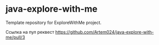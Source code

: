 # java-explore-with-me
Template repository for ExploreWithMe project.


Ссылка на пул реквест https://github.com/Artem024/java-explore-with-me/pull/3
